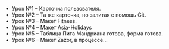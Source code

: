 
  <ul>
    <li>Урок №1 – Карточка пользователя.</li>
    <li>Урок №2 – Та же карточка, но залитая с помощь Git.</li>
    <li>Урок №3 – Макет Fitness.</li>
    <li>Урок №4 – Макет Asia-Holidays</li>
    <li>Урок №5 – Таблица Пита Мандриана готова, форма готова.</li>
    <li>Урок №6 – Макет Zazor, в процессе...</li>
  </ul>
